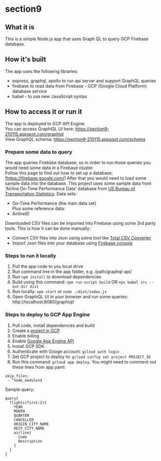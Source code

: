 # section9

## What it is
This is a simple Node.js app that uses Graph QL to query GCP Firebase database.  

## How it's built
The app uses the following libraries:  
- express, graphql, apollo to run api server and support GraphQL queries
- firebase to read data from Firebase - GCP (Google Cloud Platform) database service
- babel - to use new JavaScript syntax

## How to access it or run it
The app is deployed to GCP API Engine.  
You can access GraphiQL UI here: https://section9-210115.appspot.com/graphiql  
View GraphQL schema: https://section9-210115.appspot.com/schema

### Prepare some data to query
The app queries Firebase database, so in order to run those queries you would need some data in a Firebase cluster.  
Follow this page to find out how to set up a database: [https://firebase.google.com/] 
After that you would need to load some sample data into the database. This project uses some sample data from 'Airline On-Time Performance Data' database from [US Bureau of Transportation Statistics](https://www.transtats.bts.gov/Tables.asp?DB_ID=120). Data sets:  
- On-Time Performance (the main data set)  
Plus some reference data:
- AirlineID

Downloaded CSV files can be imported into Firebase using some 3rd party tools. This is how it can be done manually:  
- Convert CSV files into Json using some tool like [Total CSV Converter](https://www.coolutils.com/TotalCSVConverter)
- Import Json files into your database using [Firebase console](https://support.google.com/firebase/answer/6386780?hl=en)


### Steps to run it locally
1. Pull the app code to you local drive
2. Run command line in the app folder, e.g. /path/graphql-api/
3. Run `npm install` to download dependencies
4. Build using this command: `npm run-script build` OR `npx babel src --out-dir dist`
5. Run locally: `npm start` or `node ./dist/index.js`
6. Open GraphiQL UI in your browser and run some queries: http://localhost:8080/graphiql/

### Steps to deploy to GCP App Engine
1. Pull code, install dependencies and build
2. Create a [project in GCP](https://cloud.google.com/resource-manager/docs/creating-managing-projects)
3. Enable billing
4. Enable [Google App Engine API](https://support.google.com/cloud/answer/6158841?hl=en)
5. Install GCP SDK
6. Authenticate with Googe account: `gcloud auth login`
7. Set GCP project to deploy to: `gcloud config set project PROJECT_ID`
8. Run this command: `gcloud app deploy`. You might need to comment out these lines from app.yaml:
```
skip_files:
 - ^node_modules$
```








Sample query:  
```
query{
  flights(first:2){
    YEAR
    MONTH
    QUARTER
    CANCELLED
    ORIGIN_CITY_NAME
    DEST_CITY_NAME
    airline{
      Code
      Description
    }
  }
}
```